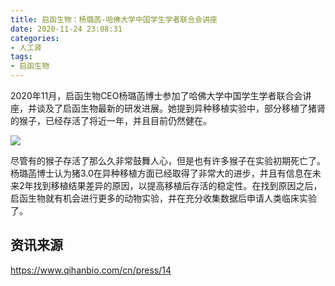 ```yaml
---
title: 启函生物：杨璐菡-哈佛大学中国学生学者联合会讲座
date: 2020-11-24 23:08:31
categories:
- 人工肾
tags:
- 启函生物
---
```


2020年11月，启函生物CEO杨璐菡博士参加了哈佛大学中国学生学者联合会讲座，并谈及了启函生物最新的研发进展。她提到异种移植实验中，部分移植了猪肾的猴子，已经存活了将近一年，并且目前仍然健在。

<!-- more -->

![](1.png)

尽管有的猴子存活了那么久非常鼓舞人心，但是也有许多猴子在实验初期死亡了。杨璐菡博士认为猪3.0在异种移植方面已经取得了非常大的进步，并且有信息在未来2年找到移植结果差异的原因，以提高移植后存活的稳定性。在找到原因之后，启函生物就有机会进行更多的动物实验，并在充分收集数据后申请人类临床实验了。

## 资讯来源

https://www.qihanbio.com/cn/press/14
